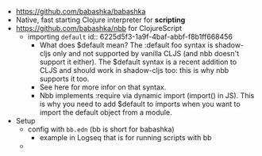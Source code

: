 - https://github.com/babashka/babashka
- Native, fast starting Clojure interpreter for **scripting**
- https://github.com/babashka/nbb for ClojureScript
	- importing `default`
	  id:: 6225d5f3-1a9f-4baf-abbf-f8b1ff668456
		- What does $default mean?
		  The :default foo syntax is shadow-cljs only and not supported by vanilla CLJS (and nbb doesn't support it either). The $default syntax is a recent addition to CLJS and should work in shadow-cljs too: this is why nbb supports it too.
		- See here for more infor on that syntax.
		- Nbb implements :require via dynamic import (import() in JS). This is why you need to add $default to imports when you want to import the default object from a module.
- Setup
	- config with `bb.edn` (bb is short for babashka)
		- example in Logseq that is for running scripts with bb
	-